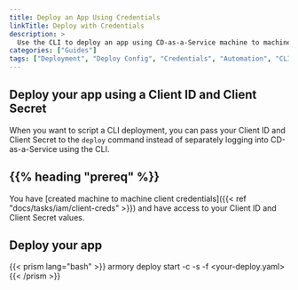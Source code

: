 ```yaml
---
title: Deploy an App Using Credentials
linkTitle: Deploy with Credentials
description: >
  Use the CLI to deploy an app using CD-as-a-Service machine to machine credentials.
categories: ["Guides"]
tags: ["Deployment", "Deploy Config", "Credentials", "Automation", "CLI"]
---
```


## Deploy your app using a Client ID and Client Secret

When you want to script a CLI deployment, you can pass your Client ID and Client Secret to the `deploy` command instead of separately logging into CD-as-a-Service using the CLI.  

## {{% heading "prereq" %}}

You have [created machine to machine client credentials]({{< ref "docs/tasks/iam/client-creds" >}}) and have access to your Client ID and Client Secret values.

## Deploy your app

{{< prism lang="bash" >}}
armory deploy start  -c <your-client-id> -s <your-client-secret> -f <your-deploy.yaml>
{{< /prism >}}